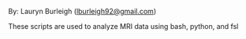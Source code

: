 By: Lauryn Burleigh (lburleigh92@gmail.com)


These scripts are used to analyze MRI data using bash, python, and fsl
